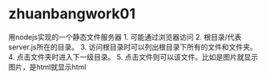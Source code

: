 # zhuanbangwork01
用nodejs实现的一个静态文件服务器 1. 可能通过浏览器访问 2. 根目录/代表server.js所在的目录。 3. 访问根目录时可以列出根目录下所有的文件和文件夹。 4. 点击文件夹时进入下一级目录。 5. 点击文件则可以该文件。比如是图片就显示图片，是html就显示html 
